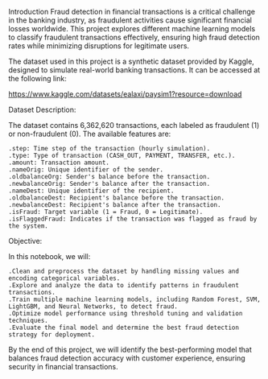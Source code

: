 Introduction
Fraud detection in financial transactions is a critical challenge in the banking industry, as fraudulent activities cause significant financial losses worldwide. This project explores different machine learning models to classify fraudulent transactions effectively, ensuring high fraud detection rates while minimizing disruptions for legitimate users.

The dataset used in this project is a synthetic dataset provided by Kaggle, designed to simulate real-world banking transactions. It can be accessed at the following link:

https://www.kaggle.com/datasets/ealaxi/paysim1?resource=download

Dataset Description: 

   The dataset contains 6,362,620 transactions, each labeled as fraudulent (1) or non-fraudulent (0). The available features are:

    .step: Time step of the transaction (hourly simulation).
    .type: Type of transaction (CASH_OUT, PAYMENT, TRANSFER, etc.).
    .amount: Transaction amount.
    .nameOrig: Unique identifier of the sender.
    .oldbalanceOrg: Sender's balance before the transaction.
    .newbalanceOrig: Sender's balance after the transaction.
    .nameDest: Unique identifier of the recipient.
    .oldbalanceDest: Recipient's balance before the transaction.
    .newbalanceDest: Recipient's balance after the transaction.
    .isFraud: Target variable (1 = Fraud, 0 = Legitimate).
    .isFlaggedFraud: Indicates if the transaction was flagged as fraud by the system.
   
Objective:

  In this notebook, we will:
  
    .Clean and preprocess the dataset by handling missing values and encoding categorical variables.
    .Explore and analyze the data to identify patterns in fraudulent transactions.
    .Train multiple machine learning models, including Random Forest, SVM, LightGBM, and Neural Networks, to detect fraud.
    .Optimize model performance using threshold tuning and validation techniques.
    .Evaluate the final model and determine the best fraud detection strategy for deployment.

By the end of this project, we will identify the best-performing model that balances fraud detection accuracy with customer experience, ensuring security in financial transactions. 
